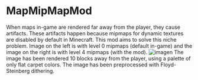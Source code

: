 # MapMipMapMod
When maps in-game are rendered far away from the player, they cause artifacts. These artifacts happen because mipmaps for dynamic textures are disabled by default in Minecraft. This mod aims to solve this niche problem.
Image on the left is with level 0 mipmaps (default in-game) and the image on the right is with level 4 mipmaps (with the mod).
![imagen](https://github.com/user-attachments/assets/d76ed9df-9245-4fb9-8a61-b77c2d4d38a3)
The image has been rendered 10 blocks away from the player, using a palette of only flat carpet colors. The image has been preprocessed with Floyd-Steinberg dithering.
